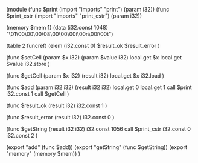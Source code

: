 (module
  (func $print      (import "imports" "print")      (param i32))
  (func $print_cstr (import "imports" "print_cstr") (param i32))
  
  (memory $mem 1)
  (data (i32.const 1048) "\01\00\00\00\08\00\00\00i\00n\00i\00t")
  
  (table 2 funcref)
  (elem (i32.const 0)
    $result_ok
    $result_error
  )
  
  (func $setCell (param $x i32) (param $value i32)
    local.get $x
    local.get $value
    i32.store
  )
  
  (func $getCell (param $x i32) (result i32)
    local.get $x
    i32.load
  )
    
  (func $add (param i32 i32) (result i32 i32)
    local.get 0
    local.get 1
    call $print
    i32.const 1
    call $getCell
   )

  (func $result_ok (result i32)
    i32.const 1
  )

  (func $result_error (result i32)
    i32.const 0
  )
  
  (func $getString (result i32 i32)
    i32.const 1056
    call $print_cstr
    i32.const 0
    i32.const 2
  )
  
  (export "add" (func $add))
  (export "getString" (func $getString))
  (export "memory" (memory $mem))
)
